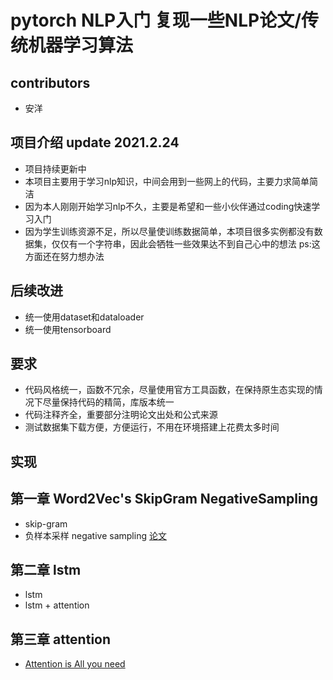 # pytorch NLP入门  复现一些NLP论文/传统机器学习算法

## contributors
- 安洋
## 项目介绍 update 2021.2.24
- 项目持续更新中
- 本项目主要用于学习nlp知识，中间会用到一些网上的代码，主要力求简单简洁
- 因为本人刚刚开始学习nlp不久，主要是希望和一些小伙伴通过coding快速学习入门
- 因为学生训练资源不足，所以尽量使训练数据简单，本项目很多实例都没有数据集，仅仅有一个字符串，因此会牺牲一些效果达不到自己心中的想法 ps:这方面还在努力想办法

## 后续改进
- 统一使用dataset和dataloader
- 统一使用tensorboard

## 要求
- 代码风格统一，函数不冗余，尽量使用官方工具函数，在保持原生态实现的情况下尽量保持代码的精简，库版本统一
- 代码注释齐全，重要部分注明论文出处和公式来源
- 测试数据集下载方便，方便运行，不用在环境搭建上花费太多时间

## 实现

## 第一章 Word2Vec's SkipGram NegativeSampling
- skip-gram
- 负样本采样 negative sampling 	[论文](https://proceedings.neurips.cc/paper/2013/file/9aa42b31882ec039965f3c4923ce901b-Paper.pdf)
## 第二章 lstm
- lstm
- lstm + attention
## 第三章 attention
- [Attention is All you need](https://arxiv.org/pdf/1706.03762.pdf)

